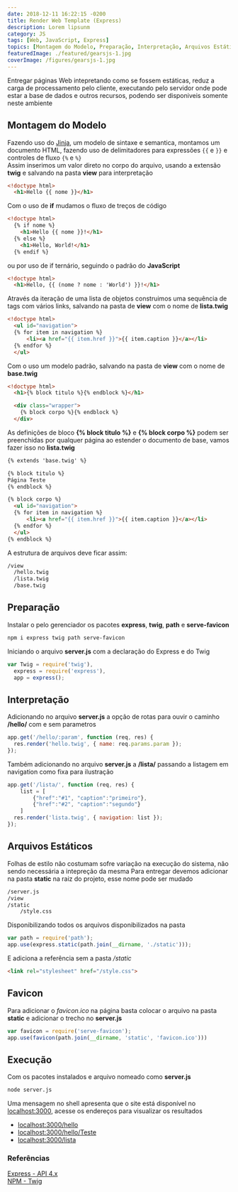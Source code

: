 ```yaml
---
date: 2018-12-11 16:22:15 -0200
title: Render Web Template (Express)
description: Lorem lipsunm
category: JS
tags: [Web, JavaScript, Express]
topics: [Montagem do Modelo, Preparação, Interpretação, Arquivos Estáticos, Favicon, Execução]
featuredImage: ./featured/gearsjs-1.jpg
coverImage: /figures/gearsjs-1.jpg
---
```


Entregar páginas Web intepretando como se fossem estáticas, reduz a carga de processamento pelo cliente, executando pelo servidor onde pode estar a base de dados e outros recursos, podendo ser disponiveis somente neste ambiente

## Montagem do Modelo

Fazendo uso do [Jinja](http://jinja.pocoo.org/docs/2.10/templates/), um modelo de sintaxe e semantica, montamos um documento  HTML, fazendo uso de delimitadores para expressões `{{` e `}}` e controles de fluxo `{%` e `%}`  
Assim inserimos um valor direto no corpo do arquivo, usando a extensão **twig** e salvando na pasta **view** para interpretação

```html
<!doctype html>
  <h1>Hello {{ nome }}</h1>
```

Com o uso de **if** mudamos o fluxo de treços de código

```html
<!doctype html>
  {% if nome %}
    <h1>Hello {{ nome }}!</h1>
  {% else %}
    <h1>Hello, World!</h1>
  {% endif %}
```

ou por uso de if ternário, seguindo o padrão do **JavaScript**

```html
<!doctype html>
  <h1>Hello, {{ (nome ? nome : 'World') }}!</h1>
```

Através da iteração de uma lista de objetos construimos uma sequência de tags com vários links, salvando na pasta de **view** com o nome de **lista.twig**

```html
<!doctype html>
  <ul id="navigation">
  {% for item in navigation %}
      <li><a href="{{ item.href }}">{{ item.caption }}</a></li>
  {% endfor %}
  </ul>
```

Com o uso um modelo padrão, salvando na pasta de **view** com o nome de **base.twig**

```html
<!doctype html>
  <h1>{% block titulo %}{% endblock %}</h1>

  <div class="wrapper">
    {% block corpo %}{% endblock %}
  </div>
```

As definições de bloco **{% block titulo %}** e  **{% block corpo %}** podem ser preenchidas por qualquer página ao estender o documento de base, vamos fazer isso no **lista.twig**

```html
{% extends 'base.twig' %}

{% block titulo %}
Página Teste
{% endblock %}

{% block corpo %}
  <ul id="navigation">
  {% for item in navigation %}
      <li><a href="{{ item.href }}">{{ item.caption }}</a></li>
  {% endfor %}
  </ul>
{% endblock %}
```

A estrutura de arquivos deve ficar assim:

```html
/view
  /hello.twig
  /lista.twig
  /base.twig
```

## Preparação

Instalar o pelo gerenciador os pacotes **express**, **twig**, **path** e **serve-favicon**

```bash
npm i express twig path serve-favicon
```

Iniciando o arquivo **server.js** com a declaração do Express e do Twig

```javascript
var Twig = require('twig'),
  express = require('express'),
  app = express();
```

## Interpretação

Adicionando no arquivo **server.js** a opção de rotas para ouvir o caminho **/hello/** com e sem parametros

```javascript
app.get('/hello/:param', function (req, res) {
  res.render('hello.twig', { name: req.params.param });
});
```

Também adicionando no arquivo **server.js** a **/lista/** passando a listagem em navigation como fixa para ilustração

```javascript
app.get('/lista/', function (req, res) {
    list = [
        {"href":"#1", "caption":"primeiro"},
        {"href":"#2", "caption":"segundo"}
    ]
  res.render('lista.twig', { navigation: list });
});
```

## Arquivos Estáticos

Folhas de estilo não costumam sofre variação na execução do sistema, não sendo necessária a intepreção da mesma
Para entregar devemos adicionar na pasta **static** na raiz do projeto, esse nome pode ser mudado

```html
/server.js
/view
/static
    /style.css
```

Disponibilizando todos os arquivos disponibilizados na pasta

```javascript
var path = require('path');
app.use(express.static(path.join(__dirname, './static')));
```

E adiciona a referência sem a pasta */static*

```html
<link rel="stylesheet" href="/style.css">
```

## Favicon

Para adicionar o *favicon.ico* na página basta colocar o arquivo na pasta **static** e adicionar o trecho no **server.js**

```javascript
var favicon = require('serve-favicon');
app.use(favicon(path.join(__dirname, 'static', 'favicon.ico')))
```

## Execução

Com os pacotes instalados e arquivo nomeado como **server.js**

```bash
node server.js
```

Uma mensagem no shell apresenta que o site está disponível no [localhost:3000](localhost:3000), acesse os endereços para visualizar os resultados

* [localhost:3000/hello](localhost:3000/hello)
* [localhost:3000/hello/Teste](localhost:3000/hello/Teste)
* [localhost:3000/lista](localhost:3000/lista)

### Referências

[Express - API 4.x](http://expressjs.com/pt-br/api.html)  
[NPM - Twig](https://www.npmjs.com/package/twig)  
